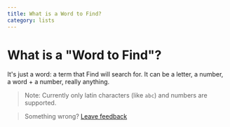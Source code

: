 ```yaml
---
title: What is a Word to Find?
category: lists
---
```


# What is a "Word to Find"?
It's just a word: a term that Find will search for. It can be a letter, a number, a word + a number, really anything.
> Note: Currently only latin characters (like `abc`) and numbers are supported.

> Something wrong? [Leave feedback](https://forms.gle/agdyoB9PFfnv8cU1A/)
